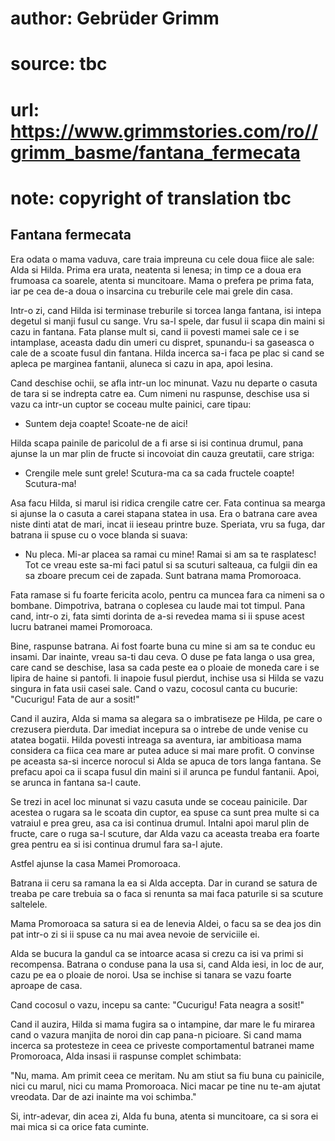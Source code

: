 # author: Gebrüder Grimm
# source: tbc
# url: https://www.grimmstories.com/ro//grimm_basme/fantana_fermecata
# note: copyright of translation tbc

## Fantana fermecata 

Era odata o mama vaduva, care traia impreuna cu cele doua fiice ale
sale: Alda si Hilda. Prima era urata, neatenta si lenesa; in timp ce a
doua era frumoasa ca soarele, atenta si muncitoare. Mama o prefera pe
prima fata, iar pe cea de-a doua o insarcina cu treburile cele mai grele
din casa.

Intr-o zi, cand Hilda isi terminase treburile si torcea langa fantana,
isi intepa degetul si manji fusul cu sange. Vru sa-l spele, dar fusul ii
scapa din maini si cazu in fantana. Fata planse mult si, cand ii povesti
mamei sale ce i se intamplase, aceasta dadu din umeri cu dispret,
spunandu-i sa gaseasca o cale de a scoate fusul din fantana. Hilda
incerca sa-i faca pe plac si cand se apleca pe marginea fantanii,
aluneca si cazu in apa, apoi lesina.

Cand deschise ochii, se afla intr-un loc minunat. Vazu nu departe o
casuta de tara si se indrepta catre ea. Cum nimeni nu raspunse, deschise
usa si vazu ca intr-un cuptor se coceau multe painici, care tipau:

- Suntem deja coapte! Scoate-ne de aici!

Hilda scapa painile de paricolul de a fi arse si isi continua drumul,
pana ajunse la un mar plin de fructe si incovoiat din cauza greutatii,
care striga:

- Crengile mele sunt grele! Scutura-ma ca sa cada fructele coapte!
Scutura-ma!

Asa facu Hilda, si marul isi ridica crengile catre cer. Fata continua sa
mearga si ajunse la o casuta a carei stapana statea in usa. Era o
batrana care avea niste dinti atat de mari, incat ii ieseau printre
buze. Speriata, vru sa fuga, dar batrana ii spuse cu o voce blanda si
suava:

- Nu pleca. Mi-ar placea sa ramai cu mine! Ramai si am sa te
rasplatesc! Tot ce vreau este sa-mi faci patul si sa scuturi salteaua,
ca fulgii din ea sa zboare precum cei de zapada. Sunt batrana mama
Promoroaca.

Fata ramase si fu foarte fericita acolo, pentru ca muncea fara ca nimeni
sa o bombane. Dimpotriva, batrana o coplesea cu laude mai tot timpul.
Pana cand, intr-o zi, fata simti dorinta de a-si revedea mama si ii
spuse acest lucru batranei mamei Promoroaca.

Bine, raspunse batrana. Ai fost foarte buna cu mine si am sa te conduc
eu insami. Dar inainte, vreau sa-ti dau ceva. O duse pe fata langa o usa
grea, care cand se deschise, lasa sa cada peste ea o ploaie de moneda
care i se lipira de haine si pantofi. Ii inapoie fusul pierdut, inchise
usa si Hilda se vazu singura in fata usii casei sale. Cand o vazu,
cocosul canta cu bucurie: "Cucurigu! Fata de aur a sosit!"

Cand il auzira, Alda si mama sa alegara sa o imbratiseze pe Hilda, pe
care o crezusera pierduta. Dar imediat incepura sa o intrebe de unde
venise cu atatea bogatii. Hilda povesti intreaga sa aventura, iar
ambitioasa mama considera ca fiica cea mare ar putea aduce si mai mare
profit. O convinse pe aceasta sa-si incerce norocul si Alda se apuca de
tors langa fantana. Se prefacu apoi ca ii scapa fusul din maini si il
arunca pe fundul fantanii. Apoi, se arunca in fantana sa-l caute.

Se trezi in acel loc minunat si vazu casuta unde se coceau painicile.
Dar acestea o rugara sa le scoata din cuptor, ea spuse ca sunt prea
multe si ca vatraiul e prea greu, asa ca isi continua drumul. Intalni
apoi marul plin de fructe, care o ruga sa-l scuture, dar Alda vazu ca
aceasta treaba era foarte grea pentru ea si isi continua drumul fara
sa-l ajute.

Astfel ajunse la casa Mamei Promoroaca.

Batrana ii ceru sa ramana la ea si Alda accepta. Dar in curand se satura
de treaba pe care trebuia sa o faca si renunta sa mai faca paturile si
sa scuture saltelele.

Mama Promoroaca sa satura si ea de lenevia Aldei, o facu sa se dea jos
din pat intr-o zi si ii spuse ca nu mai avea nevoie de serviciile ei.

Alda se bucura la gandul ca se intoarce acasa si crezu ca isi va primi
si recompensa. Batrana o conduse pana la usa si, cand Alda iesi, in loc
de aur, cazu pe ea o ploaie de noroi. Usa se inchise si tanara se vazu
foarte aproape de casa.

Cand cocosul o vazu, incepu sa cante: "Cucurigu! Fata neagra a sosit!"

Cand il auzira, Hilda si mama fugira sa o intampine, dar mare le fu
mirarea cand o vazura manjita de noroi din cap pana-n picioare. Si cand
mama incerca sa protesteze in ceea ce priveste comportamentul batranei
mame Promoroaca, Alda insasi ii raspunse complet schimbata:

"Nu, mama. Am primit ceea ce meritam. Nu am stiut sa fiu buna cu
painicile, nici cu marul, nici cu mama Promoroaca. Nici macar pe tine nu
te-am ajutat vreodata. Dar de azi inainte ma voi schimba."

Si, intr-adevar, din acea zi, Alda fu buna, atenta si muncitoare, ca si
sora ei mai mica si ca orice fata cuminte.
